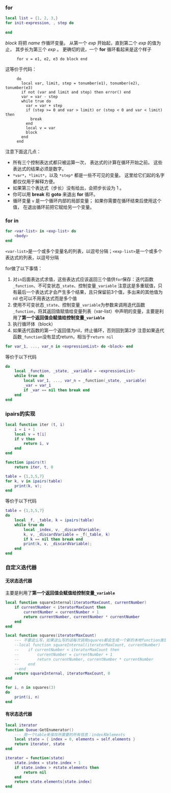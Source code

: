 ### for

``` lua
local list = {1, 2, 3,}
for init-expression, , step do
    
end
```

*block* 将把 *name* 作循环变量。 从第一个 *exp* 开始起，直到第二个 *exp* 的值为止， 其步长为第三个 *exp* 。 更确切的说，一个 **for** 循环看起来是这个样子

```
     for v = e1, e2, e3 do block end
```

这等价于代码：

```
     do
       local var, limit, step = tonumber(e1), tonumber(e2), tonumber(e3)
       if not (var and limit and step) then error() end
       var = var - step
       while true do
         var = var + step
         if (step >= 0 and var > limit) or (step < 0 and var < limit) then
           break
         end
         local v = var
         block
       end
     end
```

注意下面这几点：

- 所有三个控制表达式都只被运算一次， 表达式的计算在循环开始之前。 这些表达式的结果必须是数字。
- `*var*`，`*limit*`，以及 `*step*` 都是一些不可见的变量。 这里给它们起的名字都仅仅用于解释方便。
- 如果第三个表达式（步长）没有给出，会把步长设为 1 。
- 你可以用 **break** 和 **goto** 来退出 **for** 循环。
- 循环变量 `v` 是一个循环内部的局部变量； 如果你需要在循环结束后使用这个值， 在退出循环前把它赋给另一个变量。

### for in

```lua
for <var-list> in <exp-list> do
    <body>
end
```

```<var-list>```是一个或多个变量名的列表，以逗号分隔；```<exp-list>```是一个或多个表达式的列表，以逗号分隔

for做了以下事情：

1.  对```in```后面表达式求值，这些表达式应该返回三个值供```for```保存：迭代函数```_function```、不可变状态```_state```、控制变量```_variable```
    注意这是多重赋值，只有最后一个表达式才会产生多个结果，且只保留前3个值，多出来的其他值为nil
    也可以不用表达式而是多个值
2.  使用不可变状态```_state```、控制变量```_variable```为参数来调用迭代函数```_function```，将其返回值赋值给变量列表（var-list）中声明的变量，主要是利用了**第一个返回值会赋值给控制变量```_variable```**
3.  执行循环体（block）
4.  如果迭代函数的第一个返回值为nil，终止循环，否则回到第2步
    注意如果迭代函数```_function```没有显式return，相当于```return nil```

``` lua
for var_1, ..., var_n in <expressionList> do <block> end
```

等价于以下代码

```lua
do
    local _function, _state, _variable = <expressionList>
    while true do
        local var_1, ..., var_n = _function(_state, _variable)
        _var = var_1
        if _var == nil then break end
    end
end
```

### ipairs的实现

```lua
local function iter (t, i)
    i = i + 1
    local v = t[i]
    if v then
        return i, v
    end
end

function ipairs(t)
    return iter, t, 0
```



```lua
table = {1,3,5,7}
for k, v in ipairs(table)
	print(k, v);
end
```

等价于以下代码

```lua
table = {1,3,5,7}
do
    local _f, _table, k = ipairs(table)
    while true do
        local _index, v, _discardVariable;
        k, v, _discardVariable = _f(_table, k)
        if k == nil then break end
        print(k, v, _discardVariable);
    end
end 	
```



### 自定义迭代器

#### 无状态迭代器

主要是利用了**第一个返回值会赋值给控制变量```_variable```**

``` lua
local function squareInternal(iteratorMaxCount, currentNumber)
    if currentNumber < iteratorMaxCount then
        currentNumber = currentNumber + 1
        return currentNumber, currentNumber * currentNumber
    end
end

local function squares(iteratorMaxCount)
    --- 不要这么写，如果这么写的话每次调用squares都会生成一个新的本地function类型变量
    --local function squareInternal(iteratorMaxCount, currentNumber)
    --    if currentNumber < iteratorMaxCount then
    --        currentNumber = currentNumber + 1
    --        return currentNumber, currentNumber * currentNumber
    --    end
    --end
    return squareInternal, iteratorMaxCount, 0
end

for i, n in squares(3)
do
    print(i, n)
end
```

#### 有状态迭代器

``` lua
local iterator
function Queue:GetEnumerator()
    --- 用一个table来保存所需要的所有信息：index和elements
    local state = { index = 0, elements = self.elements }
    return iterator, state
end

iterator = function(state)
    state.index = state.index + 1
    if state.index > #state.elements then
        return nil
    end
    return state.elements[state.index]
end
```

